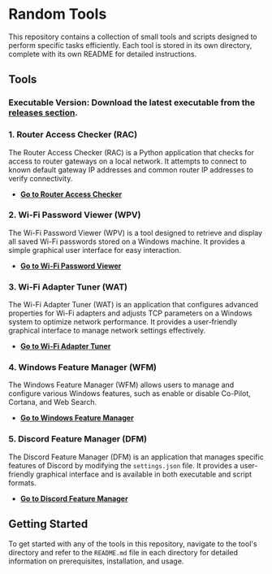 # Random Tools

This repository contains a collection of small tools and scripts designed to perform specific tasks efficiently. Each tool is stored in its own directory, complete with its own README for detailed instructions.

## Tools

### Executable Version: Download the latest executable from the [releases section](https://github.com/ArtemBlue/Random-Tools/releases).

### 1. Router Access Checker (RAC)

The Router Access Checker (RAC) is a Python application that checks for access to router gateways on a local network. It attempts to connect to known default gateway IP addresses and common router IP addresses to verify connectivity.

- **[Go to Router Access Checker](RAC/)**

### 2. Wi-Fi Password Viewer (WPV)

The Wi-Fi Password Viewer (WPV) is a tool designed to retrieve and display all saved Wi-Fi passwords stored on a Windows machine. It provides a simple graphical user interface for easy interaction.

- **[Go to Wi-Fi Password Viewer](WPV/)**

### 3. Wi-Fi Adapter Tuner (WAT)

The Wi-Fi Adapter Tuner (WAT) is an application that configures advanced properties for Wi-Fi adapters and adjusts TCP parameters on a Windows system to optimize network performance. It provides a user-friendly graphical interface to manage network settings effectively.

- **[Go to Wi-Fi Adapter Tuner](WAT/)**

### 4. Windows Feature Manager (WFM)

The Windows Feature Manager (WFM) allows users to manage and configure various Windows features, such as enable or disable Co-Pilot, Cortana, and Web Search.

- **[Go to Windows Feature Manager](WFM/)**

### 5. Discord Feature Manager (DFM)

The Discord Feature Manager (DFM) is an application that manages specific features of Discord by modifying the `settings.json` file. It provides a user-friendly graphical interface and is available in both executable and script formats.

- **[Go to Discord Feature Manager](DFM/)**

## Getting Started

To get started with any of the tools in this repository, navigate to the tool's directory and refer to the `README.md` file in each directory for detailed information on prerequisites, installation, and usage.

